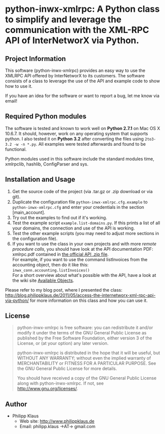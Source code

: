 # python-inwx-xmlrpc: A Python class to simplify and leverage the communication with the XML-RPC API of InterNetworX via Python.

## Project Information

This software (python-inwx-xmlrpc) provides an easy way to use the XMLRPC API
offered by InterNetworX to its customers.
The software consists of a class to leverage the use of the API
and example code to show how to use it.

If you have an idea for the software or want to report a bug, let me know via
email!

## Required Python modules

The software is tested and known to work well on **Python 2.7.1** on Mac OS X 10.6.7.
It should, however, work on any operating system that supports python.
I also tested it on **Python 3.2** after converting the files using `2to3-3.2 -w -n *.py`. All examples were tested afterwards and found to be functional.

Python modules used in this software include the standard modules time, xmlrpclib, hashlib, ConfigParser and sys.

## Installation and Usage

1. Get the source code of the project (via .tar.gz or .zip download or via git).
2. Duplicate the configuration file `python-inwx-xmlrpc.cfg.example` to `python-inwx-xmlrpc.cfg` and enter your credentials in the section [main_account].
3. Try out the examples to find out if it's working.
  1. Test the example script `example.list-domains.py`. If this prints a list of all your domains, the connection and use of the API is working.
  2. Test the other example scripts (you may need to adjust more sections in the configuration file).
4. If you want to use the class in your own projects and with more *remote procedure calls*,
   you should have look at the API documentation PDF: xmlrpc.pdf contained in
   [the official API .zip file](http://www.inwx.de/download/api/api.zip).  
   For example, if you want to use the command listInvoices from the accounting object, then do it like this:
   `inwx_conn.accounting.listInvoices()`  
   For a short overview about what's possible with the API, have a look at the wiki site [Available Objects](https://github.com/pklaus/python-inwx-xmlrpc/wiki/Available-Objects).

Please refer to my blog post, where I presented the class:
<http://blog.philippklaus.de/2011/05/access-the-internetworx-xml-rpc-api-via-python/>
for more information on this class and how you can use it.

## License

> python-inwx-xmlrpc is free software: you can redistribute it and/or modify
> it under the terms of the GNU General Public License as published by
> the Free Software Foundation, either version 3 of the License, or
> (at your option) any later version.
> 
> python-inwx-xmlrpc is distributed in the hope that it will be useful,
> but WITHOUT ANY WARRANTY; without even the implied warranty of
> MERCHANTABILITY or FITNESS FOR A PARTICULAR PURPOSE.  See the
> GNU General Public License for more details.
> 
> You should have received a copy of the GNU General Public License
> along with python-inwx-xmlrpc.  If not, see <http://www.gnu.org/licenses/>.

## Author

* Philipp Klaus
  * Web site: <http://www.philippklaus.de>
  * Email: philipp.klaus →AT→ gmail.com
